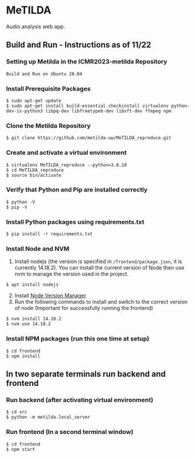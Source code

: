 # MeTILDA

Audio analysis web app.

## Build and Run - Instructions as of 11/22

### Setting up Metilda in the ICMR2023-metilda Repository

```
Build and Run on Ubuntu 20.04
```

### Install Prerequisite Packages

```
$ sudo apt-get update
$ sudo apt-get install build-essential checkinstall virtualenv python-dev-is-python3 libpq-dev libfreetype6-dev libxft-dev ffmpeg npm
```

### Clone the Metilda Repository

```
$ git clone https://github.com/metilda-uw/MeTILDA_reproduce.git
```

### Create and activate a virtual environment

```
$ virtualenv MeTILDA_reproduce --python=3.8.10
$ cd MeTILDA_reproduce
$ source bin/activate
```

### Verify that Python and Pip are installed correctly

```
$ python -V
$ pip -V
```

### Install Python packages using requirements.txt

```
$ pip install -r requirements.txt
```

### Install Node and NVM

1. Install nodejs (the version is specified in `/frontend/package.json`, it is currently 14.18.2). You can install the current version of Node then use nvm to manage the version used in the project.

```
$ apt install nodejs
```

2. Install <a href="https://heynode.com/tutorial/install-nodejs-locally-nvm">Node Version Manager</a>
3. Run the following commands to install and switch to the correct version of node (Important for successfully running the frontend)

```
$ nvm install 14.18.2
$ nvm use 14.18.2
```

### Install NPM packages (run this one time at setup)

```
$ cd frontend
$ npm install
```

## In two separate terminals run backend and frontend

### Run backend (after activating virtual environment)

```
$ cd src
$ python -m metilda.local_server
```

### Run frontend (In a second terminal window)

```
$ cd frontend
$ npm start
```
